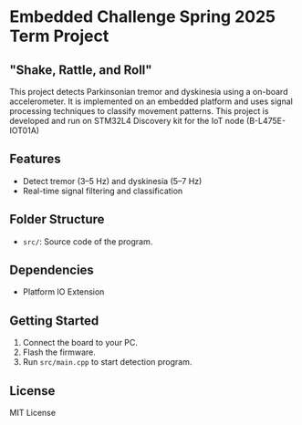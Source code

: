 # Embedded Challenge Spring 2025 Term Project
## "Shake, Rattle, and Roll"

This project detects Parkinsonian tremor and dyskinesia using a on-board accelerometer.
It is implemented on an embedded platform and uses signal processing techniques to classify movement patterns.
This project is developed and run on STM32L4 Discovery kit for the IoT node (B-L475E-IOT01A)

## Features
- Detect tremor (3–5 Hz) and dyskinesia (5–7 Hz)
- Real-time signal filtering and classification

## Folder Structure
- `src/`: Source code of the program.

## Dependencies
- Platform IO Extension

## Getting Started
1. Connect the board to your PC.
2. Flash the firmware.
3. Run `src/main.cpp` to start detection program.

## License
MIT License
